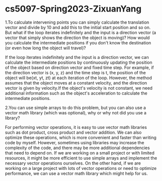 # cs5097-Spring2023-ZixuanYang
1.To calculate intervening points you can simply calculate the translation vector and divide by 10 and add this to the initial start position and so on. But what if the loop iterates indefinitely and the input is a direction vector (a vector that simply shows the direction the object is moving)? How would you calculate the intermediate positions if you don't know the destination (or even how long the object will travel)?

If the loop iterates indefinitely and the input is a direction vector, we can calculate the intermediate positions by continuously updating the position of the object based on direction vector and fixed time step. For example, if the direction vector is (x, y, z) and the time step is t, the position of the object will be(xt, yt, zt) at each iteration of the loop. However, the method assumes that the object moves at a constant velocity, and the direction vector is given by velocity.If the object's velocity is not constant, we need additional information such as the object's acceleration to calculate the intermediate positions.

2.You can use simple arrays to do this problem, but you can also use a vector math library (which was optional), why or why not did you use a library?

For performing vector operations, it is easy to use vector math libraries such as dot product, cross product and vector addition. We can also optimize these operations, which is more convenient and faster than writing code by myself.
However, sometimes using libraries may increase the complexity of the code, and there may be more additional dependencies that need to depend on.
If we are working on a small project or with limited resources, it might be more efficient to use simple arrays and implement the necessary vector operations ourselves. On the other hand, if we are working on a large project with lots of vector operations or need to optimize performance, we can use a vector math library which might help for us.
